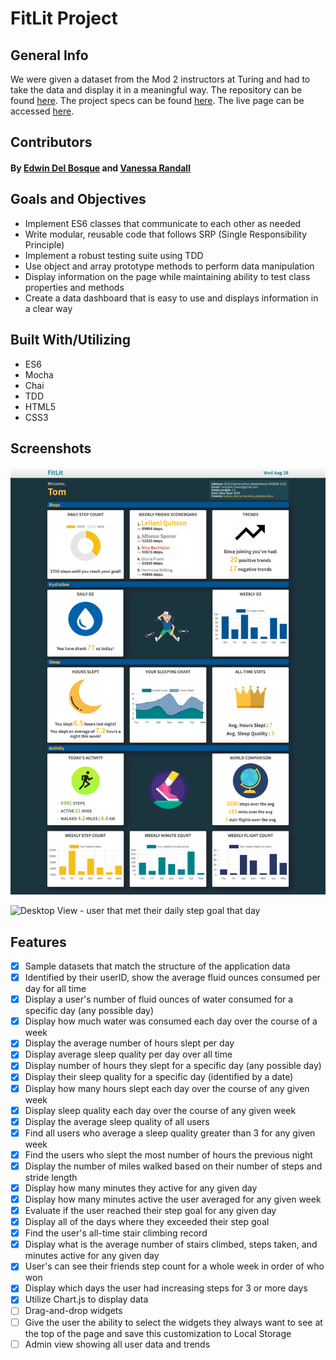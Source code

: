 # FitLit Project


## General Info

We were given a dataset from the Mod 2 instructors at Turing and had to take the data and display it in a meaningful way.
The repository can be found <a href="https://github.com/edwindelbosque/FitLit">here</a>. The project specs can be found <a href="https://frontend.turing.io/projects/fitlit.html">here</a>. The live page can be accessed <a href="https://edwindelbosque.github.io/FitLit/">here</a>.

## Contributors 

#### By [Edwin Del Bosque](https://github.com/edwindelbosque) and [Vanessa Randall](https://github.com/vrandall66)

## Goals and Objectives

- Implement ES6 classes that communicate to each other as needed
- Write modular, reusable code that follows SRP (Single Responsibility Principle)
- Implement a robust testing suite using TDD
- Use object and array prototype methods to perform data manipulation
- Display information on the page while maintaining ability to test class properties and methods
- Create a data dashboard that is easy to use and displays information in a clear way


## Built With/Utilizing

- ES6
- Mocha
- Chai
- TDD
- HTML5
- CSS3


## Screenshots

![Desktop View - user that did not meet their daily step goal that day](images/LowSteps.png "Desktop View - user that did not meet their daily step goal that day")

![Desktop View - user that met their daily step goal that day](images/AllSteps.jpg "Desktop View - user that met their daily step goal that day")


## Features

- [x] Sample datasets that match the structure of the application data
- [x] Identified by their userID, show the average fluid ounces consumed per day for all time
- [x] Display a user's number of fluid ounces of water consumed for a specific day (any possible day)
- [x] Display how much water was consumed each day over the course of a week
- [x] Display the average number of hours slept per day
- [x] Display average sleep quality per day over all time
- [x] Display number of hours they slept for a specific day (any possible day)
- [x] Display their sleep quality for a specific day (identified by a date)
- [x] Display how many hours slept each day over the course of any given week
- [x] Display sleep quality each day over the course of any given week
- [x] Display the average sleep quality of all users
- [x] Find all users who average a sleep quality greater than 3 for any given week
- [x] Find the users who slept the most number of hours the previous night
- [x] Display the number of miles walked based on their number of steps and stride length
- [x] Display how many minutes they active for any given day
- [x] Display how many minutes active the user averaged for any given week
- [x] Evaluate if the user reached their step goal for any given day
- [x] Display all of the days where they exceeded their step goal
- [x] Find the user's all-time stair climbing record
- [x] Display what is the average number of stairs climbed, steps taken, and minutes active for any given day
- [x] User's can see their friends step count for a whole week in order of who won
- [x] Display which days the user had increasing steps for 3 or more days
- [x] Utilize Chart.js to display data
- [ ] Drag-and-drop widgets
- [ ] Give the user the ability to select the widgets they always want to see at the top of the page and save this customization to Local Storage
- [ ] Admin view showing all user data and trends